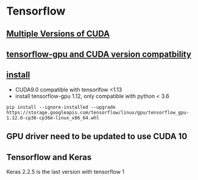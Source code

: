 # Tensorflow

## [Multiple Versions of CUDA](https://blog.kovalevskyi.com/multiple-version-of-cuda-libraries-on-the-same-machine-b9502d50ae77)

## [tensorflow-gpu and CUDA version compatbility](https://www.tensorflow.org/install/source#linux)

## [install](https://www.tensorflow.org/install/pip#3.-%E5%AE%89%E8%A3%85-tensorflow-pip-%E8%BD%AF%E4%BB%B6%E5%8C%85)
* CUDA9.0 compatible with tensorlfow <1.13
* install tensorflow-gpu 1.12, only compatible with python < 3.6
```
pip install --ignore-installed --upgrade https://storage.googleapis.com/tensorflow/linux/gpu/tensorflow_gpu-1.12.0-cp36-cp36m-linux_x86_64.whl
```

## GPU driver need to be updated to use CUDA 10

## Tensorflow and Keras
Keras 2.2.5 is the last version with tensorflow 1
